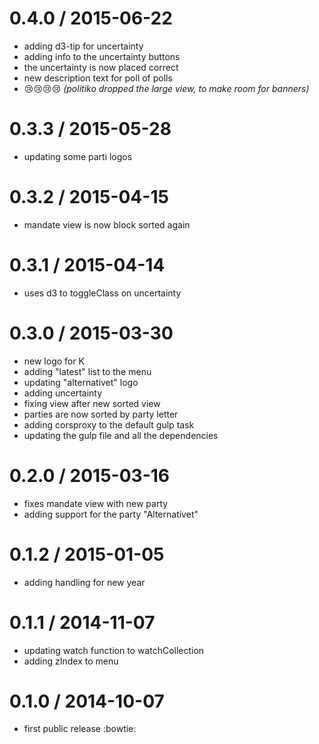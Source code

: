 
0.4.0 / 2015-06-22
==================

  * adding d3-tip for uncertainty
  * adding info to the uncertainty buttons
  * the uncertainty is now placed correct
  * new description text for poll of polls
  * :cry::cry::cry::cry: *(politiko dropped the large view, to make room for banners)*

0.3.3 / 2015-05-28
==================

  * updating some parti logos

0.3.2 / 2015-04-15
=========================

  * mandate view is now block sorted again

0.3.1 / 2015-04-14
==================

  * uses d3 to toggleClass on uncertainty

0.3.0 / 2015-03-30
=========================

  * new logo for K
  * adding "latest" list to the menu
  * updating "alternativet" logo
  * adding uncertainty
  * fixing view after new sorted view
  * parties are now sorted by party letter
  * adding corsproxy to the default gulp task
  * updating the gulp file and all the dependencies

0.2.0 / 2015-03-16
==================

  * fixes mandate view with new party
  * adding support for the party "Alternativet"

0.1.2 / 2015-01-05
==================

  * adding handling for new year

0.1.1 / 2014-11-07
==================

  * updating watch function to watchCollection
  * adding zIndex to menu

0.1.0 / 2014-10-07
==================

  * first public release :bowtie:
